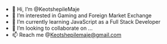 - 👋 Hi, I’m @KeotshepileMaje
- 👀 I’m interested in Gaming and Foreign Market Exchange
- 🌱 I’m currently learning JavaScript as a Full Stack Developer
- 💞️ I’m looking to collaborate on ...
- 📫 Reach me @Keotshepilemaje@gmail.com

<!---
KeotshepileMaje/KeotshepileMaje is a ✨ special ✨ repository because its `README.md` (this file) appears on your GitHub profile.
You can click the Preview link to take a look at your changes.
--->

